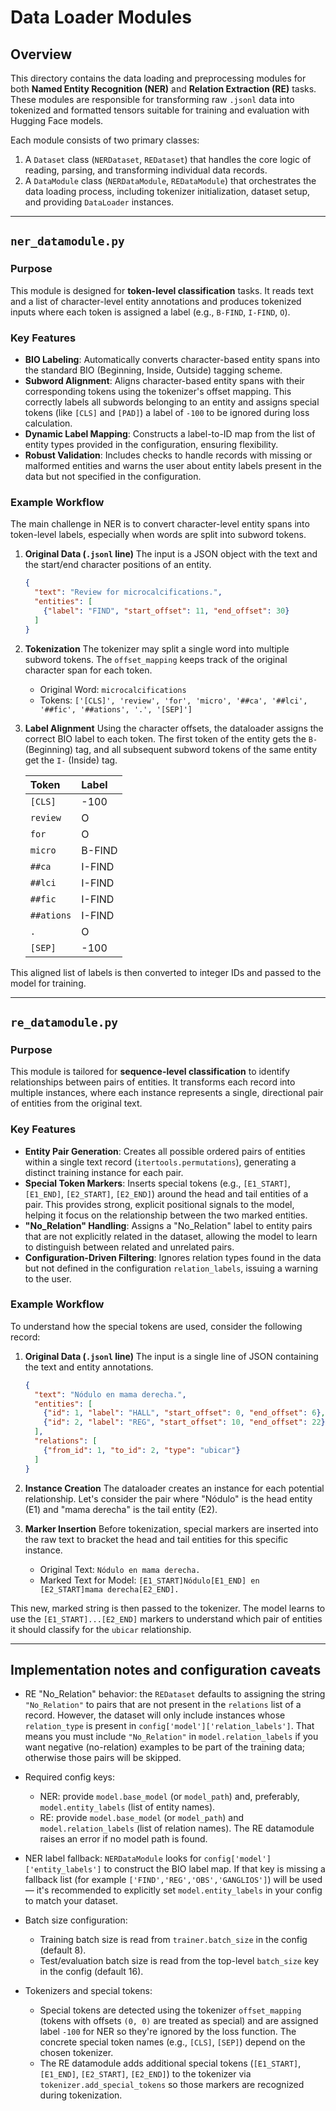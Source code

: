 # Data Loader Modules

## Overview

This directory contains the data loading and preprocessing modules for both **Named Entity Recognition (NER)** and **Relation Extraction (RE)** tasks. These modules are responsible for transforming raw `.jsonl` data into tokenized and formatted tensors suitable for training and evaluation with Hugging Face models.

Each module consists of two primary classes:
1.  A `Dataset` class (`NERDataset`, `REDataset`) that handles the core logic of reading, parsing, and transforming individual data records.
2.  A `DataModule` class (`NERDataModule`, `REDataModule`) that orchestrates the data loading process, including tokenizer initialization, dataset setup, and providing `DataLoader` instances.

---

## `ner_datamodule.py`

### Purpose

This module is designed for **token-level classification** tasks. It reads text and a list of character-level entity annotations and produces tokenized inputs where each token is assigned a label (e.g., `B-FIND`, `I-FIND`, `O`).

### Key Features

-   **BIO Labeling**: Automatically converts character-based entity spans into the standard BIO (Beginning, Inside, Outside) tagging scheme.
-   **Subword Alignment**: Aligns character-based entity spans with their corresponding tokens using the tokenizer's offset mapping. This correctly labels all subwords belonging to an entity and assigns special tokens (like `[CLS]` and `[PAD]`) a label of `-100` to be ignored during loss calculation.
-   **Dynamic Label Mapping**: Constructs a label-to-ID map from the list of entity types provided in the configuration, ensuring flexibility.
-   **Robust Validation**: Includes checks to handle records with missing or malformed entities and warns the user about entity labels present in the data but not specified in the configuration.

### Example Workflow

The main challenge in NER is to convert character-level entity spans into token-level labels, especially when words are split into subword tokens.

1.  **Original Data (`.jsonl` line)**
    The input is a JSON object with the text and the start/end character positions of an entity.

    ```json
    {
      "text": "Review for microcalcifications.",
      "entities": [
        {"label": "FIND", "start_offset": 11, "end_offset": 30}
      ]
    }
    ```

2.  **Tokenization**
    The tokenizer may split a single word into multiple subword tokens. The `offset_mapping` keeps track of the original character span for each token.

    * Original Word: `microcalcifications`
    * Tokens: `['[CLS]', 'review', 'for', 'micro', '##ca', '##lci', '##fic', '##ations', '.', '[SEP]']`

3.  **Label Alignment**
    Using the character offsets, the dataloader assigns the correct BIO label to each token. The first token of the entity gets the `B-` (Beginning) tag, and all subsequent subword tokens of the same entity get the `I-` (Inside) tag.

    | Token | Label |
    | :--- | :--- |
    | `[CLS]` | -100 |
    | `review` | O |
    | `for` | O |
    | `micro` | B-FIND |
    | `##ca` | I-FIND |
    | `##lci` | I-FIND |
    | `##fic` | I-FIND |
    | `##ations` | I-FIND |
    | `.` | O |
    | `[SEP]` | -100 |

This aligned list of labels is then converted to integer IDs and passed to the model for training.

---

## `re_datamodule.py`

### Purpose

This module is tailored for **sequence-level classification** to identify relationships between pairs of entities. It transforms each record into multiple instances, where each instance represents a single, directional pair of entities from the original text.

### Key Features

-   **Entity Pair Generation**: Creates all possible ordered pairs of entities within a single text record (`itertools.permutations`), generating a distinct training instance for each pair.
-   **Special Token Markers**: Inserts special tokens (e.g., `[E1_START]`, `[E1_END]`, `[E2_START]`, `[E2_END]`) around the head and tail entities of a pair. This provides strong, explicit positional signals to the model, helping it focus on the relationship between the two marked entities.
-   **"No\_Relation" Handling**: Assigns a "No\_Relation" label to entity pairs that are not explicitly related in the dataset, allowing the model to learn to distinguish between related and unrelated pairs.
-   **Configuration-Driven Filtering**: Ignores relation types found in the data but not defined in the configuration `relation_labels`, issuing a warning to the user.

### Example Workflow

To understand how the special tokens are used, consider the following record:

1.  **Original Data (`.jsonl` line)**
    The input is a single line of JSON containing the text and entity annotations.

    ```json
    {
      "text": "Nódulo en mama derecha.",
      "entities": [
        {"id": 1, "label": "HALL", "start_offset": 0, "end_offset": 6},
        {"id": 2, "label": "REG", "start_offset": 10, "end_offset": 22}
      ],
      "relations": [
        {"from_id": 1, "to_id": 2, "type": "ubicar"}
      ]
    }
    ```

2.  **Instance Creation**
    The dataloader creates an instance for each potential relationship. Let's consider the pair where "Nódulo" is the head entity (E1) and "mama derecha" is the tail entity (E2).

3.  **Marker Insertion**
    Before tokenization, special markers are inserted into the raw text to bracket the head and tail entities for this specific instance.

    * Original Text: `Nódulo en mama derecha.`
    * Marked Text for Model: `[E1_START]Nódulo[E1_END] en [E2_START]mama derecha[E2_END].`

This new, marked string is then passed to the tokenizer. The model learns to use the `[E1_START]...[E2_END]` markers to understand which pair of entities it should classify for the `ubicar` relationship.

---

## Implementation notes and configuration caveats

- RE "No_Relation" behavior: the `REDataset` defaults to assigning the string `"No_Relation"` to pairs that are not present in the `relations` list of a record. However, the dataset will only include instances whose `relation_type` is present in `config['model']['relation_labels']`. That means you must include `"No_Relation"` in `model.relation_labels` if you want negative (no-relation) examples to be part of the training data; otherwise those pairs will be skipped.

- Required config keys:
  - NER: provide `model.base_model` (or `model_path`) and, preferably, `model.entity_labels` (list of entity names).
  - RE: provide `model.base_model` (or `model_path`) and `model.relation_labels` (list of relation names). The RE datamodule raises an error if no model path is found.

- NER label fallback: `NERDataModule` looks for `config['model']['entity_labels']` to construct the BIO label map. If that key is missing a fallback list (for example `['FIND','REG','OBS','GANGLIOS']`) will be used — it's recommended to explicitly set `model.entity_labels` in your config to match your dataset.

- Batch size configuration:
  - Training batch size is read from `trainer.batch_size` in the config (default 8).
  - Test/evaluation batch size is read from the top-level `batch_size` key in the config (default 16).

- Tokenizers and special tokens:
  - Special tokens are detected using the tokenizer `offset_mapping` (tokens with offsets `(0, 0)` are treated as special) and are assigned label `-100` for NER so they're ignored by the loss function. The concrete special token names (e.g., `[CLS]`, `[SEP]`) depend on the chosen tokenizer.
  - The RE datamodule adds additional special tokens (`[E1_START]`, `[E1_END]`, `[E2_START]`, `[E2_END]`) to the tokenizer via `tokenizer.add_special_tokens` so those markers are recognized during tokenization.